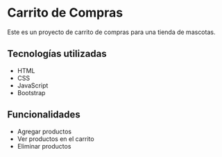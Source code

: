 # Carrito de Compras

Este es un proyecto de carrito de compras para una tienda de mascotas.

## Tecnologías utilizadas
- HTML
- CSS
- JavaScript
- Bootstrap

## Funcionalidades
- Agregar productos
- Ver productos en el carrito
- Eliminar productos
